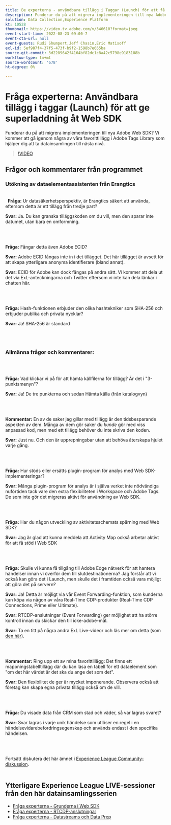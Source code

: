 ```yaml
---
title: Be experterna - användbara tillägg i Taggar (Launch) för att få hjälp att ladda upp Web SDK
description: Funderar du på att migrera implementeringen till nya Adobe Web SDK?  Vi kommer att gå igenom några av våra favorittillägg i Adobe Tags Library som hjälper dig att ta datainsamlingen till nästa nivå.
solution: Data Collection,Experience Platform
kt: 10528
thumbnail: https://video.tv.adobe.com/v/346610?format=jpeg
event-start-time: 2022-08-23 09:00-7
event-cta-url: null
event-guests: Rudi Shumpert,Jeff Chasin,Eric Matisoff
exl-id: 5ef987f4-37f5-473f-b9f2-1598b7e655ba
source-git-commit: 3d2289642f4164bf82dc1c8a42c5798e9183188b
workflow-type: tm+mt
source-wordcount: '678'
ht-degree: 0%

---
```


# Fråga experterna: Användbara tillägg i taggar (Launch) för att ge superladdning åt Web SDK

Funderar du på att migrera implementeringen till nya Adobe Web SDK?  Vi kommer att gå igenom några av våra favorittillägg i Adobe Tags Library som hjälper dig att ta datainsamlingen till nästa nivå.

>[!VIDEO](https://video.tv.adobe.com/v/346610/?quality=12&learn=on)

## Frågor och kommentarer från programmet

### Utökning av dataelementassistenten från Erangtics

<br> 
**Fråga:** Ur datasäkerhetsperspektiv, är Erangtics säkert att använda, eftersom detta är ett tillägg från tredje part?

**Svar:** Ja. Du kan granska tilläggskoden om du vill, men den sparar inte datumet, utan bara en omformning.

<br> 

**Fråga:** Fångar detta även Adobe ECID?

**Svar:** Adobe ECID fångas inte in i det tillägget. Det här tillägget är avsett för att skapa ytterligare anonyma identifierare (bland annat).

**Svar:** ECID för Adobe kan dock fångas på andra sätt. Vi kommer att dela ut det via ExL-anteckningarna och Twitter eftersom vi inte kan dela länkar i chatten här.

<br> 

**Fråga:** Hash-funktionen erbjuder den olika hashtekniker som SHA-256 och erbjuder publika och privata nycklar?

**Svar:** Ja! SHA-256 är standard

<br> 

### Allmänna frågor och kommentarer:

<br> 

**Fråga:** Vad klickar vi på för att hämta källfilerna för tillägg? Är det i &quot;3-punktsmenyn&quot;?

**Svar:** Ja! De tre punkterna och sedan Hämta källa (från katalogvyn)

<br> 

**Kommentar:** En av de saker jag gillar med tillägg är den tidsbesparande aspekten av dem. Många av dem gör saker du *kunde* gör med viss anpassad kod, men med ett tillägg behöver du inte skriva den koden.

**Svar:** Just nu. Och den är upprepningsbar utan att behöva återskapa hjulet varje gång.

<br> 

**Fråga:** Hur stöds eller ersätts plugin-program för analys med Web SDK-implementeringar?

**Svar:** Många plugin-program för analys är i själva verket inte nödvändiga nuförtiden tack vare den extra flexibiliteten i Workspace och Adobe Tags. De som inte gör det migreras aktivt för användning av Web SDK.

<br> 

**Fråga:** Har du någon utveckling av aktivitetsschemats spårning med Web SDK?

**Svar:** Jag är glad att kunna meddela att Activity Map också arbetar aktivt för att få stöd i Web SDK

<br> 

**Fråga:** Skulle vi kunna få tillgång till Adobe Edge nätverk för att hantera händelser innan vi överför dem till slutdestinationerna? Jag förstår att vi också kan göra det i Launch, men skulle det i framtiden också vara möjligt att göra det på servern?

**Svar:** Ja! Detta är möjligt via vår Event Forwarding-funktion, som kunderna kan köpa via någon av våra Real-Time CDP-produkter (Real-Time CDP Connections, Prime eller Ultimate).

**Svar:** RTCDP-anslutningar (Event Forwarding) ger möjlighet att ha större kontroll innan du skickar den till icke-adobe-mål.

**Svar:** Ta en titt på några andra ExL Live-videor och läs mer om detta (som [den här](exl-live-episode-06-23-22.md)).

<br> 

**Kommentar:** Ring upp ett av mina favorittillägg: Det finns ett mappningstabelltillägg där du kan läsa en tabell för ett dataelement som &quot;om det här värdet är det ska du ange det som det&quot;.

**Svar:** Den flexibilitet de ger är mycket imponerande. Observera också att företag kan skapa egna privata tillägg också om de vill.

<br> 

**Fråga:** Du visade data från CRM som stad och väder, så var lagras svaret?

**Svar:** Svar lagras i varje unik händelse som utlöser en regel i en händelsevidarebefordringsegenskap och används endast i den specifika händelsen.

<br> 

Fortsätt diskutera det här ämnet i [Experience League Community-diskussion](https://experienceleaguecommunities.adobe.com/t5/adobe-experience-platform/experience-league-live-post-session-discussion-useful-extensions/m-p/542620#M240).
<br> 

## Ytterligare Experience League LIVE-sessioner från den här datainsamlingsserien

* [Fråga experterna - Grunderna i Web SDK](exl-live-episode-05-26-22.md)
* [Fråga experterna - RTCDP-anslutningar](exl-live-episode-06-23-22.md)
* [Fråga experterna - Datastreams och Data Prep](exl-live-episode-07-21-22.md)
